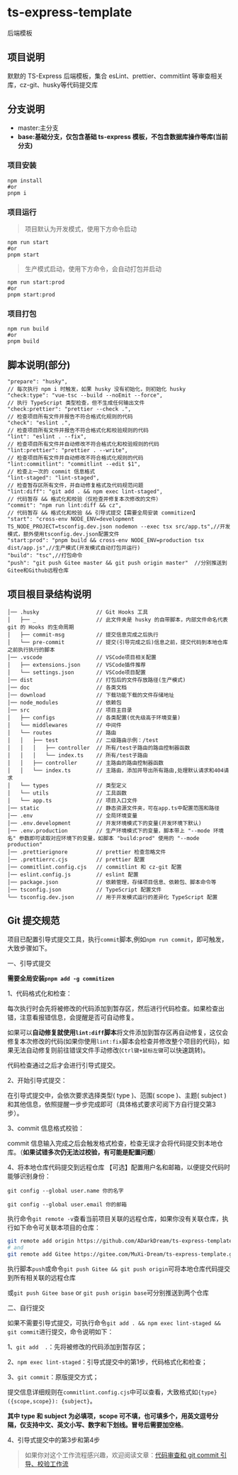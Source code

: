 # ts-express-template

后端模板

## 项目说明

默默的 TS-Express 后端模板，集合 esLint、prettier、commitlint 等审查相关库，cz-git、husky等代码提交库

## 分支说明

- master:主分支
- **base:基础分支，仅包含基础 ts-express 模板，不包含数据库操作等库(当前分支)**

### 项目安装

```shell
npm install
#or
pnpm i
```

### 项目运行

> 项目默认为开发模式，使用下方命令启动

```shell
npm run start
#or
pnpm start
```

> 生产模式启动，使用下方命令，会自动打包并启动

```shell
npm run start:prod
#or
pnpm start:prod
```

### 项目打包

```shell
npm run build
#or
pnpm build
```

## 脚本说明(部分)

```text
"prepare": "husky",                                                     // 每次执行 npm i 时触发，如果 husky 没有初始化，则初始化 husky
"check:type": "vue-tsc --build --noEmit --force",                       // 执行 TypeScript 类型检查，但不生成任何输出文件
"check:prettier": "prettier --check .",                                 // 检查项目所有文件并报告不符合格式化规则的代码
"check": "eslint .",                                                    // 检查项目所有文件并报告不符合格式化和校验规则的代码
"lint": "eslint . --fix",                                               // 检查项目所有文件并自动修改不符合格式化和校验规则的代码
"lint:prettier": "prettier . --write",                                  // 检查项目所有文件并自动修改不符合格式化规则的代码
"lint:commitlint": "commitlint --edit $1",                              // 检查上一次的 commit 信息格式
"lint-staged": "lint-staged",                                           // 检查暂存区所有文件，并自动修复格式及代码规范问题
"lint:diff": "git add . && npm exec lint-staged",                       // 代码暂存 && 格式化和校验（仅检查并修复本次修改的文件）
"commit": "npm run lint:diff && cz",                                    // 代码暂存 && 格式化和校验 && 引导式提交【需要全局安装 commitizen】
"start": "cross-env NODE_ENV=development TS_NODE_PROJECT=tsconfig.dev.json nodemon --exec tsx src/app.ts",//开发模式，额外使用tsconfig.dev.json配置文件
"start:prod": "pnpm build && cross-env NODE_ENV=production tsx dist/app.js",//生产模式(开发模式自动打包并运行)
"build": "tsc",//打包命令
"push": "git push Gitee master && git push origin master"  //分别推送到Gitee和Github远程仓库
```

## 项目根目录结构说明

```text
│── .husky                  // Git Hooks 工具
│   ├── _                   // 此文件夹是 husky 的自带脚本，内部文件命名代表 git 的 Hooks 的生命周期
│   ├── commit-msg          // 提交信息完成之后执行
│   └── pre-commit          // 提交(引导完成之后)信息之前，提交代码到本地仓库之前执行执行的脚本
│── .vscode                 // VSCode项目相关配置
│   ├── extensions.json     // VSCode插件推荐
│   └── settings.json       // VSCode项目配置
│── dist                    // 打包后的文件存放路径(生产模式)
│── doc                     // 各类文档
│── download                // 下载功能下载的文件存储地址
│── node_modules            // 依赖包
│── src                     // 项目主目录
│   ├── configs             // 各类配置(优先级高于环境变量)
│   └── middlewares         // 中间件
│   └── routes              // 路由
│   │   ├── test            // 二级路由示例：/test
│   │   │   ├── controller  // 所有/test子路由的路由控制器函数
│   │   │   └── index.ts    // 所有/test子路由
│   │   ├── controller      // 主路由的路由控制器函数
│   │   └── index.ts        // 主路由，添加并导出所有路由,处理默认请求和404请求
│   └── types               // 类型定义
│   └── utils               // 工具函数
│   └── app.ts              // 项目入口文件
│── static                  // 静态资源文件夹，可在app.ts中配置范围和路径
│── .env                    // 全局环境变量
│── .env.development        // 开发环境模式下的变量(开发环境下默认)
│── .env.production         // 生产环境模式下的变量，脚本带上 "--mode 环境名" 参数即可读取对应环境下的变量，如脚本 "build:prod" 使用的 "--mode production"
│── .prettierignore         // prettier 检查忽略文件
│── .prettierrc.cjs         // prettier 配置
│── commitlint.config.cjs   // commitlint 和 cz-git 配置
│── eslint.config.js        // eslint 配置
│── package.json            // 依赖管理，存储项目信息、依赖包、脚本命令等
│── tsconfig.json           // TypeScript 配置文件
└── tsconfig.dev.json       // 用于开发模式运行的差异化 TypeScript 配置
```

## Git 提交规范

项目已配置引导式提交工具，执行`commit`脚本,例如`npm run commit`，即可触发，大致步骤如下。

一、引导式提交

**需要全局安装`pnpm add -g commitizen`**

1、代码格式化和检查：

每次执行时会先将被修改的代码添加到暂存区，然后进行代码检查。如果检查出错，注意看报错信息，会提醒是否可自动修复。

如果可以**自动修复就使用`lint:diff`脚本**将文件添加到暂存区再自动修复，这仅会修复本次修改的代码(如果你使用`lint:fix`脚本会检查并修改整个项目的代码)，如果无法自动修复则前往错误文件手动修改(`Ctrl键+鼠标左键`可以快速跳转)。

代码检查通过之后才会进行引导式提交。

2、开始引导式提交：

在引导式提交中，会依次要求选择类型( type )、范围( scope )、主题( subject )和其他信息，依照提醒一步步完成即可（具体格式要求可阅下方自行提交第3步）。

3、commit 信息格式校验：

commit 信息输入完成之后会触发格式检查，检查无误才会将代码提交到本地仓库。（**如果试错多次仍无法过校验，有可能是配置问题**）

4、将本地仓库代码提交到远程仓库
【可选】配置用户名和邮箱，以便提交代码时能够识别身份：

`git config --global user.name 你的名字`

`git config --global user.email 你的邮箱`

执行命令`git remote -v`查看当前项目关联的远程仓库，如果你没有关联仓库，执行如下命令可关联本项目的仓库：

``` bash
git remote add origin https://github.com/ADarkDream/ts-express-template.git
# and
git remote add Gitee https://gitee.com/MuXi-Dream/ts-express-template.git
```

执行脚本`push`或命令`git push Gitee && git push origin`可将本地仓库代码提交到所有相关联的远程仓库

或`git push Gitee base` or `git push origin base`可分别推送到两个仓库

二、自行提交

如果不需要引导式提交，可执行命令`git add . && npm exec lint-staged && git commit`进行提交，命令说明如下：

1、`git add  .`：先将被修改的代码添加到暂存区；

2、`npm exec lint-staged`：引导式提交中的第1步，代码格式化和检查；

3、`git commit`：原版提交方式；

提交信息详细规则在`commitlint.config.cjs`中可以查看，大致格式如`{type}({scope,scope}): {subject}`。

**其中 type 和 subject 为必填项，scope 可不填，也可填多个，用英文逗号分隔，仅支持中文、英文小写、数字和下划线。冒号后需要加空格**。

4、引导式提交中的第3步和第4步

>如果你对这个工作流程感兴趣，欢迎阅读文章：[代码审查和 git commit 引导、校验工作流](https://mp.weixin.qq.com/s/ta7lt3-BZvkLyjyLW934BA)
